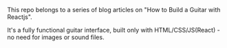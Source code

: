 This repo belongs to a series of blog articles on "How to Build a Guitar with Reactjs".

It's a fully functional guitar interface, built only with HTML/CSS/JS(React) - no need for images or sound files.
